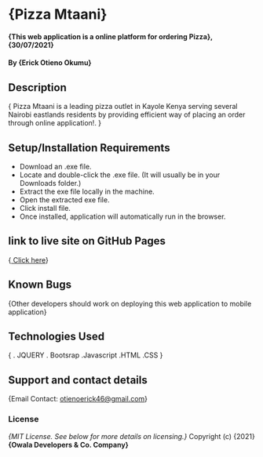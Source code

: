 # {Pizza Mtaani}
#### {This web application is a online platform for ordering Pizza}, {30/07/2021}
#### By **{Erick Otieno Okumu}**
## Description
{ Pizza Mtaani is a leading pizza outlet in Kayole Kenya serving several Nairobi eastlands
residents by providing efficient way of placing an order through online application!. }
## Setup/Installation Requirements
* Download an .exe file.
* Locate and double-click the .exe file. (It will usually be in your Downloads folder.)
* Extract the exe file locally in the machine.
* Open the extracted exe file.
* Click install file.
* Once installed, application will automatically run in the browser.
## link to live site on GitHub Pages
{<a href="https://developerowala.github.io/Prep-project-three/"> Click here</a>}
## Known Bugs
{Other developers should work on deploying this web application to mobile application}
## Technologies Used
{ 
    . JQUERY
    . Bootsrap
    .Javascript
    .HTML
    .CSS
   }
## Support and contact details
{Email Contact: otienoerick46@gmail.com}
### License
*{MIT License.  See below for more details on licensing.}*
Copyright (c) {2021} **{Owala Developers & Co. Company}**
